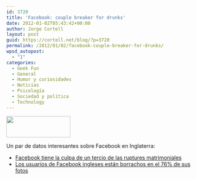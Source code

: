 ```yaml
---
id: 3720
title: 'Facebook: couple breaker for drunks'
date: 2012-01-02T05:43:42+00:00
author: Jorge Cortell
layout: post
guid: https://cortell.net/blog/?p=3720
permalink: /2012/01/02/facebook-couple-breaker-for-drunks/
wpsd_autopost:
  - "1"
categories:
  - Geek Fun
  - General
  - Humor y curiosidades
  - Noticias
  - Psicología
  - Sociedad y polí­tica
  - Technology
---
```

<img class="aligncenter" title="FaceABook" src="https://2.bp.blogspot.com/_5npvRINfZ10/Sjv8NVpj9oI/AAAAAAAAAzU/LzEpW8mjURk/s320/face+a+book+facebook+-+desconectate+un+momento+lee+un+libro.jpg" alt="" width="169" height="56" />

Un par de datos interesantes sobre Facebook en Inglaterra:

  * <a title="https://daily.bhaskar.com/article/SCT-SOM-facebook-blamed-for-one-third-marriage-breakdowns-2699904.html" href="https://daily.bhaskar.com/article/SCT-SOM-facebook-blamed-for-one-third-marriage-breakdowns-2699904.html" target="_blank">Facebook tiene la culpa de un tercio de las ruptures matrimoniales</a>
  * <a title="https://mashable.com/2011/12/15/british-facebook-alcohol-photos/" href="https://mashable.com/2011/12/15/british-facebook-alcohol-photos/" target="_blank">Los usuarios de Facebook ingleses están borrachos en el 76% de sus fotos</a>